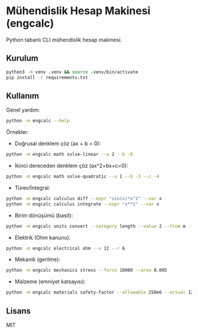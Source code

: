 # Mühendislik Hesap Makinesi (engcalc)

Python tabanlı CLI mühendislik hesap makinesi.

## Kurulum

```bash
python3 -m venv .venv && source .venv/bin/activate
pip install -r requirements.txt
```

## Kullanım

Genel yardım:
```bash
python -m engcalc --help
```

Örnekler:
- Doğrusal denklem çöz (ax + b = 0):
```bash
python -m engcalc math solve-linear --a 2 --b -8
```
- İkinci dereceden denklem çöz (ax^2+bx+c=0):
```bash
python -m engcalc math solve-quadratic --a 1 --b -3 --c -4
```
- Türev/İntegral:
```bash
python -m engcalc calculus diff --expr "sin(x)*x^2" --var x
python -m engcalc calculus integrate --expr "x**2" --var x
```
- Birim dönüşümü (basit):
```bash
python -m engcalc units convert --category length --value 2 --from m --to ft
```
- Elektrik (Ohm kanunu):
```bash
python -m engcalc electrical ohm --v 12 --r 6
```
- Mekanik (gerilme):
```bash
python -m engcalc mechanics stress --force 10000 --area 0.005
```
- Malzeme (emniyet katsayısı):
```bash
python -m engcalc materials safety-factor --allowable 250e6 --actual 120e6
```

## Lisans
MIT
